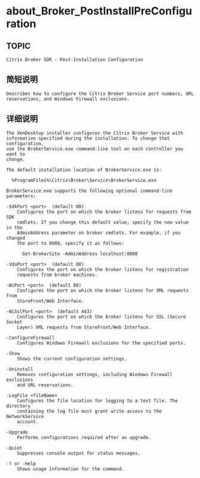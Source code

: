 # about_Broker_PostInstallPreConfiguration

## TOPIC

    Citrix Broker SDK - Post-Installation Configuration 
    

## 简短说明

    Describes how to configure the Citrix Broker Service port numbers, URL 
    reservations, and Windows Firewall exclusions. 
    

## 详细说明

    The XenDesktop installer configures the Citrix Broker Service with 
    information specified during the installation. To change that configuration, 
    use the BrokerService.exe command-line tool on each controller you want to 
    change. 
    
    The default installation location of BrokerService.exe is: 
    
      %ProgramFiles%\Citrix\Broker\Service\BrokerService.exe 
    
    BrokerService.exe supports the following optional command-line parameters: 
    
    -SdkPort <port>  (default 80) 
        Configures the port on which the broker listens for requests from SDK 
        cmdlets. If you change this default value, specify the new value in the 
        AdminAddress parameter on broker cmdlets. For example, if you changed 
        the port to 8080, specify it as follows: 
    
          Get-BrokerSite -AdminAddress localhost:8080 
    
    -VdaPort <port>  (default 80) 
        Configures the port on which the broker listens for registration 
        requests from broker machines. 
    
    -WiPort <port>  (default 80) 
        Configures the port on which the broker listens for XML requests from 
        StoreFront/Web Interface. 
    
    -WiSslPort <port>  (default 443) 
        Configures the port on which the broker listens for SSL (Secure Socket 
        Layer) XML requests from StoreFront/Web Interface. 
    
    -ConfigureFirewall 
        Configures Windows Firewall exclusions for the specified ports. 
    
    -Show 
        Shows the current configuration settings. 
    
    -Uninstall 
        Removes configuration settings, including Windows Firewall exclusions 
        and URL reservations. 
    
    -LogFile <fileName> 
        Configures the file location for logging to a text file. The directory 
        containing the log file must grant write access to the NetworkService 
        account. 
    
    -Upgrade 
        Performs configurations required after an upgrade. 
    
    -Quiet 
        Suppresses console output for status messages. 
    
    -? or -Help 
        Shows usage information for the command.